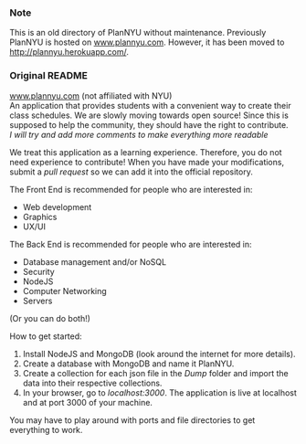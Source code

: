 ### Note

This is an old directory of PlanNYU without maintenance. Previously PlanNYU is hosted on www.plannyu.com. However, it has been moved to http://plannyu.herokuapp.com/.


### Original README

www.plannyu.com (not affiliated with NYU)    
An application that provides students with a convenient way to create their class schedules. 
We are slowly moving towards open source! Since this is supposed to help the community, they should have the right to contribute.  
<i>I will try and add more comments to make everything more readable</i>

We treat this application as a learning experience. Therefore, you do not need experience to contribute! When you have made your modifications, submit a <i>pull request</i> so we can add it into the official repository.

The Front End is recommended for people who are interested in:
<ul>
<li>Web development</li>
<li>Graphics</li>
<li>UX/UI</li>
</ul>

The Back End is recommended for people who are interested in:
<ul>
<li>Database management and/or NoSQL</li>
<li>Security</li>
<li>NodeJS</li>
<li>Computer Networking</li>
<li>Servers</li>
</ul>  

(Or you can do both!)

How to get started:  
1. Install NodeJS and MongoDB (look around the internet for more details).
2. Create a database with MongoDB and name it PlanNYU. 
3. Create a collection for each json file in the <i>Dump</i> folder and import the data into their respective collections.
4. In your browser, go to <i>localhost:3000</i>. The application is live at localhost and at port 3000 of your machine.

You may have to play around with ports and file directories to get everything to work.
